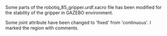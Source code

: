 
Some parts of the robotiq_85_gripper.urdf.xacro file has been modified for the stability of the gripper in GAZEBO environment.

Some joint attribute have been changed to 'fixed' from 'continuous'.
I marked the region with comments.